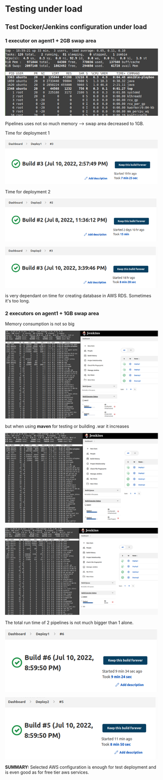 # Testing under load

## Test Docker/Jenkins configuration under load 

### 1 executor on agent1 + 2GB swap area

![ai0](img/ai0.png)

Pipelines uses not so much memory --> swap area decreased to 1GB.

Time for deployment 1

![testb1_1](img/testb1_1.png)

Time for deployment 2

![testb2_2](img/testb2_2.png)

![testb2_1](img/testb2_1.png)

is very dependant on time for creating database in AWS RDS. Sometimes it's too long.

### 2 executors on agent1 + 1GB swap area

Memory consumption is not so big

![test1](img/test1.png)

but when using **maven** for testing or building .war it increases

![test6](img/test6.png)

![test8](img/test8.png)

The total run time of 2 pipelines is not much bigger than 1 alone.

![test9](img/test9.png)

![test10](img/test10.png)

**SUMMARY:** Selected AWS configuration is enough for test deployment and is even good as for free tier aws services.